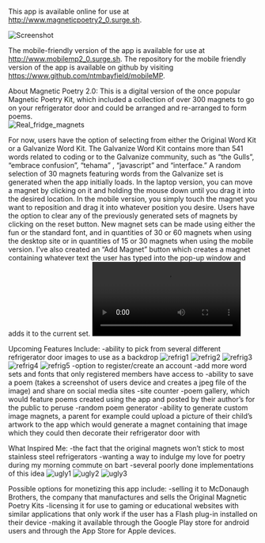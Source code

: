 This app is available online for use at http://www.magneticpoetry2_0.surge.sh.

![Screenshot](screenshots/laptopcapture.png)

The mobile-friendly version of the app is available for use at http://www.mobilemp2_0.surge.sh.
The repository for the mobile friendly version of the app is available on github by visiting https://www.github.com/ntmbayfield/mobileMP.


About Magnetic Poetry 2.0:
This is a digital version of the once popular Magnetic Poetry Kit, which included a collection of over 300 magnets to go on your refrigerator door and could be arranged and re-arranged to form poems.   
![Real_fridge_magnets](screenshots/Word-Magnets.png)

For now, users have the option of selecting from either the Original Word Kit or a Galvanize Word Kit.  The Galvanize Word Kit contains more than 541 words related to coding or to the Galvanize community, such as “the Gulls”, “embrace confusion”, “tehama” , “javascript” and “interface.”   A random selection of 30 magnets featuring words from the Galvanize set is generated when the app initially loads.  In the laptop version, you can move a magnet by clicking on it and holding the mouse down until you drag it into the desired location.  In the mobile version, you simply touch the magnet you want to reposition and drag it into whatever position you desire.  Users have the option to clear any of the previously generated sets of magnets by clicking on the reset button.  New magnet sets can be made using either the fun or the standard font, and in quantities of 30 or 60 magnets when using the desktop site or in quantities of 15 or 30 magnets when using the mobile version. I’ve also created an “Add Magnet” button which creates a magnet containing whatever text the user has typed into the pop-up window and adds it to the current set.
![laptopversion](screenshots/laptop_version.mp4)

Upcoming Features Include:
-ability to pick from several different refrigerator door images to use as a backdrop
![refrig1](screenshots/refrig1.png)
![refrig2](screenshots/refrig2.png)
![refrig3](screenshots/refrig3.png)
![refrig4](screenshots/refrig4.png)
![refrig5](screenshots/refrig5.png)
-option to register/create an account
-add more word sets and fonts that only registered members have access to
-ability to save a poem (takes a screenshot of users device and creates a jpeg file of the image) and share on social media sites
-site counter
-poem gallery, which would feature poems created using the app and posted by their author’s for the public to peruse
-random poem generator
-ability to generate custom image magnets, a parent for example could upload a picture of their child’s artwork to the app which would generate a magnet containing that image which they could then decorate their refrigerator door with

What Inspired Me:
-the fact that the original magnets won’t stick to most stainless steel refrigerators
-wanting a way to indulge my love for poetry during my morning commute on bart
-several poorly done implementations of this idea 
![ugly1](screenshots/ugly1.png)
![ugly2](screenshots/ugly2.png)
![ugly3](screenshots/ugly3.png)

Possible options for monetizing this app include:
-selling it to McDonaugh Brothers, the company that manufactures and sells the Original Magnetic Poetry Kits
-licensing it for use to gaming or educational websites with similar applications that only work if the user has a Flash plug-in installed on their device
-making it available through the Google Play store for android users and through the App Store for Apple devices. 
